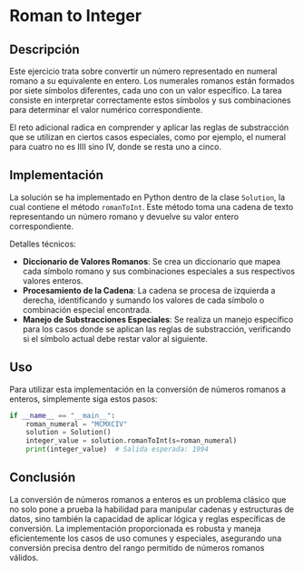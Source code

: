 # Roman to Integer

## Descripción

Este ejercicio trata sobre convertir un número representado en numeral romano a su equivalente en entero. Los numerales romanos están formados por siete símbolos diferentes, cada uno con un valor específico. La tarea consiste en interpretar correctamente estos símbolos y sus combinaciones para determinar el valor numérico correspondiente.

El reto adicional radica en comprender y aplicar las reglas de substracción que se utilizan en ciertos casos especiales, como por ejemplo, el numeral para cuatro no es IIII sino IV, donde se resta uno a cinco.

## Implementación

La solución se ha implementado en Python dentro de la clase `Solution`, la cual contiene el método `romanToInt`. Este método toma una cadena de texto representando un número romano y devuelve su valor entero correspondiente.

Detalles técnicos:

- **Diccionario de Valores Romanos**: Se crea un diccionario que mapea cada símbolo romano y sus combinaciones especiales a sus respectivos valores enteros.
- **Procesamiento de la Cadena**: La cadena se procesa de izquierda a derecha, identificando y sumando los valores de cada símbolo o combinación especial encontrada.
- **Manejo de Substracciones Especiales**: Se realiza un manejo específico para los casos donde se aplican las reglas de substracción, verificando si el símbolo actual debe restar valor al siguiente.

## Uso

Para utilizar esta implementación en la conversión de números romanos a enteros, simplemente siga estos pasos:

```python
if __name__ == "__main__":
    roman_numeral = "MCMXCIV"
    solution = Solution()
    integer_value = solution.romanToInt(s=roman_numeral)
    print(integer_value)  # Salida esperada: 1994
```

## Conclusión

La conversión de números romanos a enteros es un problema clásico que no solo pone a prueba la habilidad para manipular cadenas y estructuras de datos, sino también la capacidad de aplicar lógica y reglas específicas de conversión. La implementación proporcionada es robusta y maneja eficientemente los casos de uso comunes y especiales, asegurando una conversión precisa dentro del rango permitido de números romanos válidos.
